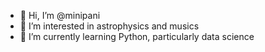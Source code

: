 - 👋 Hi, I’m @minipani
- 👀 I’m interested in astrophysics and musics
- 🌱 I’m currently learning Python, particularly data science

<!---
minipani/minipani is a ✨ special ✨ repository because its `README.md` (this file) appears on your GitHub profile.
You can click the Preview link to take a look at your changes.
--->
